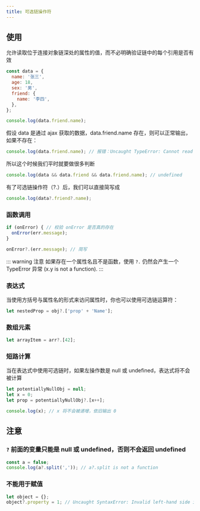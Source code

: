 ```yaml
---
title: 可选链操作符
---
```


## 使用

允许读取位于连接对象链深处的属性的值，而不必明确验证链中的每个引用是否有效

```js
const data = {
  name: '张三',
  age: 18,
  sex: '男',
  friend: {
    name: '李四',
  },
};

console.log(data.friend.name);
```

假设 data 是通过 ajax 获取的数据，data.friend.name 存在，则可以正常输出，如果不存在：

```js
console.log(data.friend.name); // 报错：Uncaught TypeError: Cannot read property 'name' of undefined
```

所以这个时候我们平时就要做很多判断

```js
console.log(data && data.friend && data.friend.name); // undefined
```

有了可选链操作符（?.）后，我们可以直接简写成

```js
console.log(data?.friend?.name);
```

### 函数调用

```js
if (onError) { // 校验 onError 是否真的存在
  onError(err.message);
}

onError?.(err.message); // 简写
```

::: warning 注意
如果存在一个属性名且不是函数，使用 `?.` 仍然会产生一个 TypeError 异常 (x.y is not a function).
:::

### 表达式

当使用方括号与属性名的形式来访问属性时，你也可以使用可选链运算符：

```js
let nestedProp = obj?.['prop' + 'Name'];
```

### 数组元素

```js
let arrayItem = arr?.[42];
```

### 短路计算

当在表达式中使用可选链时，如果左操作数是 null 或 undefined，表达式将不会被计算

```js
let potentiallyNullObj = null;
let x = 0;
let prop = potentiallyNullObj?.[x++];

console.log(x); // x 将不会被递增，依旧输出 0
```

## 注意

### `?` 前面的变量只能是 null 或 undefined，否则不会返回 undefined

```js
const a = false;
console.log(a?.split(',')); // a?.split is not a function
```

### 不能用于赋值

```js
let object = {};
object?.property = 1; // Uncaught SyntaxError: Invalid left-hand side in assignment
```
